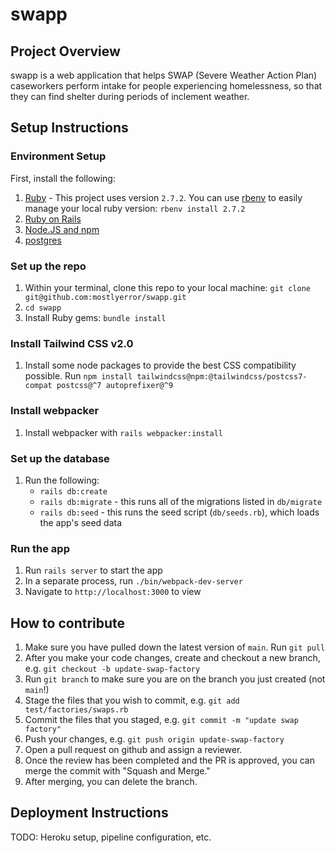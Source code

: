 # swapp

## Project Overview
swapp is a web application that helps SWAP (Severe Weather Action Plan) caseworkers perform intake for people experiencing homelessness, so that they can find shelter during periods of inclement weather.

## Setup Instructions

### Environment Setup
First, install the following:

1. [Ruby](https://www.ruby-lang.org/en/documentation/installation) - This project uses version `2.7.2`. You can use [rbenv](https://github.com/rbenv/rbenv) to easily manage your local ruby version: `rbenv install 2.7.2` 
1. [Ruby on Rails](https://guides.rubyonrails.org/v5.0/getting_started.html#installing-rails)
1. [Node.JS and npm](https://docs.npmjs.com/downloading-and-installing-node-js-and-npm#checking-your-version-of-npm-and-node-js)
1. [postgres](https://www.postgresql.org/download/)

### Set up the repo
1. Within your terminal, clone this repo to your local machine: `git clone git@github.com:mostlyerror/swapp.git`
1. `cd swapp`
1. Install Ruby gems: `bundle install`

### Install Tailwind CSS v2.0
1. Install some node packages to provide the best CSS compatibility possible. Run `npm install tailwindcss@npm:@tailwindcss/postcss7-compat postcss@^7 autoprefixer@^9`

### Install webpacker
1. Install webpacker with `rails webpacker:install`

### Set up the database
1. Run the following:
    - `rails db:create`
    - `rails db:migrate` - this runs all of the migrations listed in `db/migrate`
    - `rails db:seed` - this runs the seed script (`db/seeds.rb`), which loads the app's seed data

### Run the app
1. Run `rails server` to start the app
2. In a separate process, run `./bin/webpack-dev-server`
3. Navigate to `http://localhost:3000` to view 

## How to contribute

1. Make sure you have pulled down the latest version of `main`. Run `git pull`
1. After you make your code changes, create and checkout a new branch, e.g. `git checkout -b update-swap-factory`
1. Run `git branch` to make sure you are on the branch you just created (not `main`!)
1. Stage the files that you wish to commit, e.g. `git add test/factories/swaps.rb`
1. Commit the files that you staged, e.g. `git commit -m "update swap factory"`
1. Push your changes, e.g. `git push origin update-swap-factory` 
1. Open a pull request on github and assign a reviewer.
1. Once the review has been completed and the PR is approved, you can merge the commit with "Squash and Merge."
1. After merging, you can delete the branch.

## Deployment Instructions
TODO: Heroku setup, pipeline configuration, etc.

